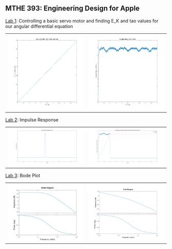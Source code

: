 ## MTHE 393: Engineering Design for Apple

[Lab 1](Lab1/): Controlling a basic servo motor and finding E_K and tao values for our angular differential equation

<table style="width: 100%; table-layout: fixed;">
  <tr>
    <td style="width: 50%;"><img src="Lab1/Figures/PNG/AngularPosition.png" alt="Angular Position Graph" style="max-width: 100%; height: auto;"></td>
    <td style="width: 50%;"><img src="Lab1/Figures/PNG/AngularVelocityofMotor.png" alt="Angular Velocity Graph" style="max-width: 100%; height: auto;"></td>
  </tr>
</table>

[Lab 2](Lab2/): Impulse Response

<table style="width: 100%; table-layout: fixed;">
  <tr>
    <td style="width: 50%;"><img src="Lab2/Figures/PNG/real_omega_impulse.png" alt="Real Omega Impulse Response" style="max-width: 100%; height: auto;"></td>
    <td style="width: 50%;"><img src="Lab2/Figures/PNG/pulse_gen_epsilon1.png" alt="Pulse Gen Epsilon 1" style="max-width: 100%; height: auto;"></td>
  </tr>
</table>

[Lab 3](Lab3/): Bode Plot

<table style="width: 100%; table-layout: fixed;">
  <tr>
    <td style="width: 50%;"><img src="Lab3/Figures/PNG/omega_bode1.png" alt="Simulated Omega Bode Plot" style="max-width: 100%; height: auto;"></td>
    <td style="width: 50%;"><img src="Lab3/Figures/PNG/theta_bode1.png" alt="Simulated Theta Bode Plot" style="max-width: 100%; height: auto;"></td>
  </tr>
</table>
